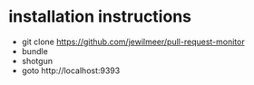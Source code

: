 # installation instructions

- git clone https://github.com/jewilmeer/pull-request-monitor
- bundle
- shotgun
- goto http://localhost:9393
